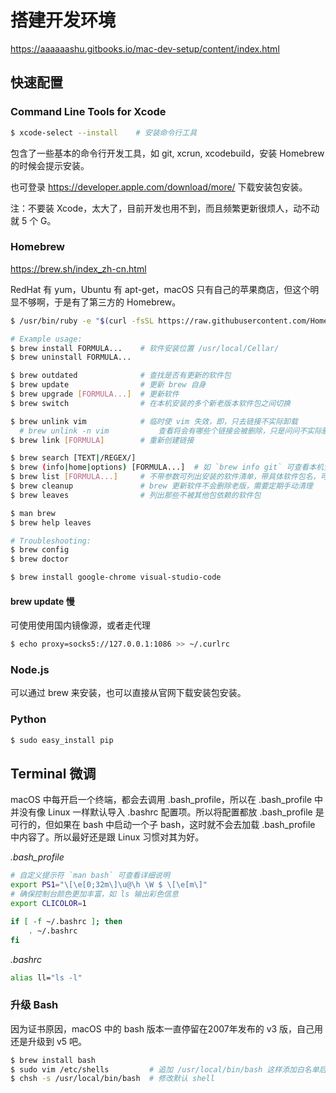 # 搭建开发环境

https://aaaaaashu.gitbooks.io/mac-dev-setup/content/index.html


## 快速配置

### Command Line Tools for Xcode

```bash
$ xcode-select --install    # 安装命令行工具
```

包含了一些基本的命令行开发工具，如 git, xcrun, xcodebuild，安装 Homebrew 的时候会提示安装。

也可登录 https://developer.apple.com/download/more/ 下载安装包安装。

注：不要装 Xcode，太大了，目前开发也用不到，而且频繁更新很烦人，动不动就 5 个 G。

### Homebrew

https://brew.sh/index_zh-cn.html

RedHat 有 yum，Ubuntu 有 apt-get，macOS 只有自己的苹果商店，但这个明显不够啊，于是有了第三方的 Homebrew。

```bash
$ /usr/bin/ruby -e "$(curl -fsSL https://raw.githubusercontent.com/Homebrew/install/master/install)"
```

```bash
# Example usage:
$ brew install FORMULA...    # 软件安装位置 /usr/local/Cellar/
$ brew uninstall FORMULA...

$ brew outdated              # 查找是否有更新的软件包
$ brew update                # 更新 brew 自身
$ brew upgrade [FORMULA...]  # 更新软件
$ brew switch                # 在本机安装的多个新老版本软件包之间切换

$ brew unlink vim            # 临时使 vim 失效，即，只去链接不实际卸载
  # brew unlink -n vim           查看将会有哪些个链接会被删除，只是问问不实际删除
$ brew link [FORMULA]        # 重新创建链接

$ brew search [TEXT|/REGEX/]
$ brew (info|home|options) [FORMULA...]  # 如 `brew info git` 可查看本机安装的 git 相关信息
$ brew list [FORMULA...]     # 不带参数可列出安装的软件清单，带具体软件包名，可列出安装目录细节
$ brew cleanup               # brew 更新软件不会删除老版，需要定期手动清理
$ brew leaves                # 列出那些不被其他包依赖的软件包

$ man brew
$ brew help leaves

# Troubleshooting:
$ brew config
$ brew doctor
```

```bash
$ brew install google-chrome visual-studio-code
```

#### brew update 慢

可使用使用国内镜像源，或者走代理

```bash
$ echo proxy=socks5://127.0.0.1:1086 >> ~/.curlrc
```



### Node.js

可以通过 brew 来安装，也可以直接从官网下载安装包安装。

### Python

```bash
$ sudo easy_install pip
```


## Terminal 微调

macOS 中每开启一个终端，都会去调用 .bash_profile，所以在 .bash_profile 中并没有像 Linux 一样默认导入 .bashrc 配置项。所以将配置都放 .bash_profile 是可行的，但如果在 bash 中启动一个子 bash，这时就不会去加载 .bash_profile 中内容了。所以最好还是跟 Linux 习惯对其为好。

*.bash_profile*

```sh
# 自定义提示符 `man bash` 可查看详细说明
export PS1="\[\e[0;32m\]\u@\h \W $ \[\e[m\]"
# 确保控制台颜色更加丰富，如 ls 输出彩色信息
export CLICOLOR=1

if [ -f ~/.bashrc ]; then
    . ~/.bashrc
fi
```

*.bashrc*

```sh
alias ll="ls -l"
```

### 升级 Bash

因为证书原因，macOS 中的 bash 版本一直停留在2007年发布的 v3 版，自己用还是升级到 v5 吧。

```bash
$ brew install bash
$ sudo vim /etc/shells         # 追加 /usr/local/bin/bash 这样添加白名单后新 bash 才能作为 login shell
$ chsh -s /usr/local/bin/bash  # 修改默认 shell
```
